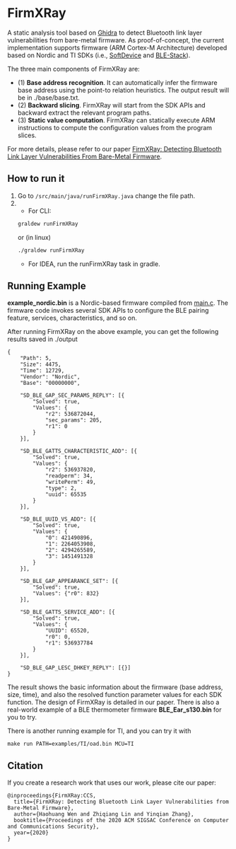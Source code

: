 # FirmXRay

A static analysis tool based on [Ghidra](https://ghidra-sre.org/) to detect Bluetooth link layer vulnerabilities from bare-metal firmware.
As proof-of-concept, the current implementation supports firmware (ARM Cortex-M Architecture) developed based on Nordic and TI SDKs (i.e., [SoftDevice](https://infocenter.nordicsemi.com/topic/struct_nrf52/struct/nrf52_softdevices.html?cp=4_5) and [BLE-Stack](https://www.ti.com/tool/BLE-STACK)).

The three main components of FirmXRay are:
 - (1) **Base address recognition**. It can automatically infer the firmware base address using the point-to relation heuristics. The output result will be in ./base/base.txt.
 - (2) **Backward slicing**. FirmXRay will start from the SDK APIs and backward extract the relevant program paths.
 - (3) **Static value computation**. FirmXRay can statically execute ARM instructions to compute the configuration values from the program slices.

For more details, please refer to our paper [FirmXRay: Detecting Bluetooth Link Layer Vulnerabilities From Bare-Metal Firmware](http://web.cse.ohio-state.edu/~wen.423/papers/ccs20_FirmXRay).

## How to run it
1. Go to `/src/main/java/runFirmXRay.java` change the file path.
2.
   + For CLI:
    ```bash
    graldew runFirmXRay
    ```
    or (in linux)
    ```bash
    ./graldew runFirmXRay
    ```
   + For IDEA, run the runFirmXRay task in gradle.
## Running Example 

**example_nordic.bin** is a Nordic-based firmware compiled from [main.c](https://github.com/OSUSecLab/FirmXRay/blob/master/examples/Nordic/main.c).
The firmware code invokes several SDK APIs to configure the BLE pairing feature, services, characteristics, and so on.

After running FirmXRay on the above example, you can get the following results saved in ./output

```
{
    "Path": 5,
    "Size": 4475,
    "Time": 12729,
    "Vendor": "Nordic",
    "Base": "00000000",

    "SD_BLE_GAP_SEC_PARAMS_REPLY": [{
        "Solved": true,
        "Values": {
            "r2": 536872044,
            "sec_params": 205,
            "r1": 0
        }
    }],

    "SD_BLE_GATTS_CHARACTERISTIC_ADD": [{
        "Solved": true,
        "Values": {
            "r2": 536937820,
            "readperm": 34,
            "writePerm": 49,
            "type": 2,
            "uuid": 65535
        }
    }],

    "SD_BLE_UUID_VS_ADD": [{
        "Solved": true,
        "Values": {
            "0": 421490896,
            "1": 2264053908,
            "2": 4294265589,
            "3": 1451491328
        }
    }],

    "SD_BLE_GAP_APPEARANCE_SET": [{
        "Solved": true,
        "Values": {"r0": 832}
    }],

    "SD_BLE_GATTS_SERVICE_ADD": [{
        "Solved": true,
        "Values": {
            "UUID": 65520,
            "r0": 0,
            "r1": 536937784
        }
    }],

    "SD_BLE_GAP_LESC_DHKEY_REPLY": [{}]
}
```
The result shows the basic information about the firmware (base address, size, time), and also the resolved function parameter values for each SDK function.
The design of FirmXRay is detailed in our paper. There is also a real-world example of a BLE thermometer firmware 
**BLE_Ear_s130.bin** for you to try.

There is another running example for TI, and you can try it with

```
make run PATH=examples/TI/oad.bin MCU=TI
```

## Citation

If you create a research work that uses our work, please cite our paper:

```
@inproceedings{FirmXRay:CCS,
  title={FirmXRay: Detecting Bluetooth Link Layer Vulnerabilities from Bare-Metal Firmware},
  author={Haohuang Wen and Zhiqiang Lin and Yinqian Zhang},
  booktitle={Proceedings of the 2020 ACM SIGSAC Conference on Computer and Communications Security},
  year={2020}
}
```
